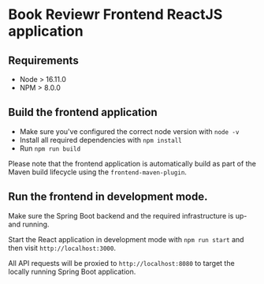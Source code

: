 # Book Reviewr Frontend ReactJS application

## Requirements

- Node > 16.11.0
- NPM > 8.0.0

## Build the frontend application

- Make sure you've configured the correct node version with `node -v`
- Install all required dependencies with `npm install`
- Run `npm run build`

Please note that the frontend application is automatically build as part of the Maven build lifecycle using the `frontend-maven-plugin`.

## Run the frontend in development mode.

Make sure the Spring Boot backend and the required infrastructure is up- and running.

Start the React application in development mode with `npm run start` and then visit `http://localhost:3000`.

All API requests will be proxied to `http://localhost:8080` to target the locally running Spring Boot application.

